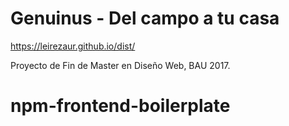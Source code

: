# Genuinus - Del campo a tu casa
https://leirezaur.github.io/dist/

Proyecto de Fin de Master en Diseño Web, BAU 2017.


# npm-frontend-boilerplate


